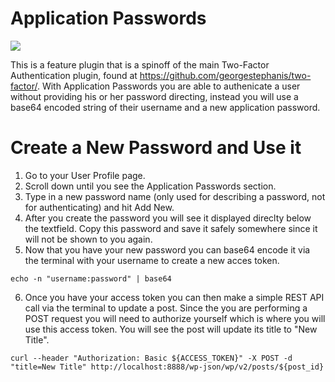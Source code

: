 
# Application Passwords

![](https://cldup.com/50AyeqtUEk.png)

This is a feature plugin that is a spinoff of the main Two-Factor Authentication plugin, found at https://github.com/georgestephanis/two-factor/.  With Application Passwords you are able to authenicate a user without providing his or her password directing, instead you will use a base64 encoded string of their username and a new application password.

# Create a New Password and Use it

1. Go to your User Profile page.
2. Scroll down until you see the Application Passwords section.
3. Type in a new password name (only used for describing a password, not for authenticating) and hit Add New.
4. After you create the password you will see it displayed direclty below the textfield.  Copy this password and save it safely somewhere since it will not be shown to you again.
5. Now that you have your new password you can base64 encode it via the terminal with your username to create a new acces token.
 
```shell 
echo -n "username:password" | base64
```

6. Once you have your access token you can then make a simple REST API call via the terminal to update a post.  Since the you are performing a POST request you will need to authorize yourself which is where you will use this access token.  You will see the post will update its title to "New Title".

```shell 
curl --header "Authorization: Basic ${ACCESS_TOKEN}" -X POST -d "title=New Title" http://localhost:8888/wp-json/wp/v2/posts/${post_id}
```
